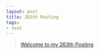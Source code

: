 ```yaml
---
layout: post
title: 263th Posting
tags: 
- text
---
```


> [Welcome to my 263th Posting](https://janghan-kor.tistory.com/1122)
